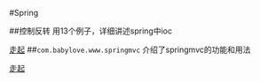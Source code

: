 #Spring

##控制反转
用13个例子，详细讲述spring中ioc

[走起](https://github.com/l81893521/spring-example/tree/master/src/main/java/com/babylove/www/spring/ioc)
##`com.babylove.www.springmvc`
介绍了springmvc的功能和用法

[走起](https://github.com/l81893521/spring-example/tree/master/src/main/java/com/babylove/www/springmvc/)
